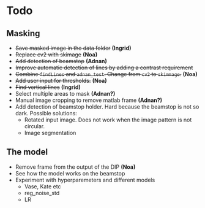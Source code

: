 # Todo
## Masking
- ~~Save masked image in the data folder~~ **(Ingrid)**
- ~~Replace cv2 with skimage~~ **(Noa)**
- ~~Add detection of beamstop~~ **(Adnan)**
- ~~Improve automatic detection of lines by adding a contrast requirement~~
- ~~Combine `findLines` and `adnan_test`. Change from `cv2` to `skimmage`.~~ **(Noa)**
- ~~Add user input for thresholds.~~ **(Noa)**
- ~~Find vertical lines~~ **(Ingrid)**
- Select multiple areas to mask **(Adnan?)**
- Manual image cropping to remove matlab frame **(Adnan?)**
- Add detection of beamstop holder. Hard because the beamstop is not so dark. Possible solutions:
  - Rotated input image. Does not work when the image pattern is not circular.
  - Image segmentation


## The model
- Remove frame from the output of the DIP **(Noa)**
- See how the model works on the beamstop
-  Experiment with hyperparemeters and different models
   - Vase, Kate etc
   - reg_noise_std
   - LR
